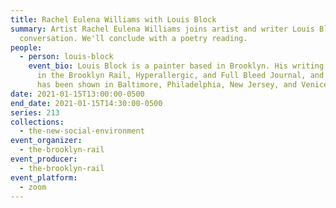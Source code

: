 ```yaml
---
title: Rachel Eulena Williams with Louis Block
summary: Artist Rachel Eulena Williams joins artist and writer Louis Block for a
  conversation. We'll conclude with a poetry reading.
people:
  - person: louis-block
    event_bio: Louis Block is a painter based in Brooklyn. His writing has appeared
      in the Brooklyn Rail, Hyperallergic, and Full Bleed Journal, and his work
      has been shown in Baltimore, Philadelphia, New Jersey, and Venice.
date: 2021-01-15T13:00:00-0500
end_date: 2021-01-15T14:30:00-0500
series: 213
collections:
  - the-new-social-environment
event_organizer:
  - the-brooklyn-rail
event_producer:
  - the-brooklyn-rail
event_platform:
  - zoom
---
```

